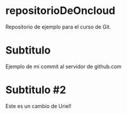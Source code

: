 # repositorioDeOncloud
Repositorio de ejemplo para el curso de Git.

# Subtitulo
Ejemplo de mi commit al servidor de github.com

# Subtitulo #2
Este es un cambio de Uriel!